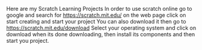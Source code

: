 Here are my Scratch Learning Projects
In order to use scratch online go to google and search for https://scratch.mit.edu/
on the web page click on start creating and start your project
You can also download it then go to https://scratch.mit.edu/download
Select your operating system and click on download when its done downloading, then install its components and then start you project. 